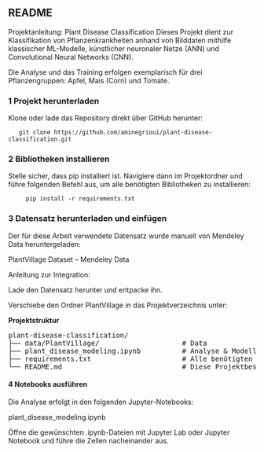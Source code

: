 
## README
Projektanleitung: Plant Disease Classification
Dieses Projekt dient zur Klassifikation von Pflanzenkrankheiten anhand von Bilddaten mithilfe klassischer ML-Modelle, künstlicher neuronaler Netze (ANN) und Convolutional Neural Networks (CNN).

Die Analyse und das Training erfolgen exemplarisch für drei Pflanzengruppen: Apfel, Mais (Corn) und Tomate.


### 1️ Projekt herunterladen

Klone oder lade das Repository direkt über GitHub herunter:


       git clone https://github.com/aminegrioui/plant-disease-classification.git

### 2️ Bibliotheken installieren

Stelle sicher, dass pip installiert ist. Navigiere dann im Projektordner und führe folgenden Befehl aus, um alle benötigten Bibliotheken zu installieren:

         pip install -r requirements.txt

### 3️ Datensatz herunterladen und einfügen

Der für diese Arbeit verwendete Datensatz wurde manuell von Mendeley Data heruntergeladen:

PlantVillage Dataset – Mendeley Data

Anleitung zur Integration:

Lade den Datensatz herunter und entpacke ihn.

Verschiebe den Ordner PlantVillage in das Projektverzeichnis unter:

**Projektstruktur**

<pre>
plant-disease-classification/
├── data/PlantVillage/                    # Data
├── plant_disease_modeling.ipynb          # Analyse & Modellierung für Apfel
├── requirements.txt                      # Alle benötigten Python-Bibliotheken
└── README.md                             # Diese Projektbeschreibung
</pre>

#### 4️ Notebooks ausführen

Die Analyse erfolgt in den folgenden Jupyter-Notebooks:

plant_disease_modeling.ipynb

Öffne die gewünschten .ipynb-Dateien mit Jupyter Lab oder Jupyter Notebook und führe die Zellen nacheinander aus.
